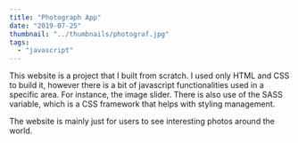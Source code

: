 ```yaml
---
title: "Photograph App"
date: "2019-07-25"
thumbnail: "../thumbnails/photograf.jpg"
tags:
  - "javascript"
---
```


This website is a project that I built from scratch. I used only HTML and CSS to build it, however there is a bit of javascript functionalities used in a specific area. For instance, the image slider. There is also use of the SASS variable, which is a CSS framework that helps with styling management.

The website is mainly just for users to see interesting photos around the world.
